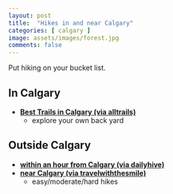 ```yaml
---
layout: post
title:  "Hikes in and near Calgary"
categories: [ calgary ]
image: assets/images/forest.jpg
comments: false
---
```


Put hiking on your bucket list.

## In Calgary
- **[Best Trails in Calgary (via alltrails)](https://www.alltrails.com/canada/alberta/calgary/)**
    - explore your own back yard

## Outside Calgary
- **[within an hour from Calgary (via dailyhive)](https://dailyhive.com/calgary/hiking-trails-hour-from-calgary-2017)**
- **[near Calgary (via travelwiththesmile)](https://travelwiththesmile.com/blog/day-hikes-near-calgary/)**
    - easy/moderate/hard hikes


